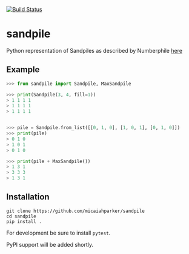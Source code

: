 [![Build Status](https://travis-ci.org/micaiahparker/sandpile.svg?branch=master)](https://travis-ci.org/micaiahparker/sandpile)

# sandpile
Python representation of Sandpiles as described by  Numberphile [here](https://www.youtube.com/watch?v=1MtEUErz7Gg)


## Example
```python
>>> from sandpile import Sandpile, MaxSandpile

>>> print(Sandpile(3, 4, fill=1))
> 1 1 1 1
> 1 1 1 1
> 1 1 1 1


>>> pile = Sandpile.from_list([[0, 1, 0], [1, 0, 1], [0, 1, 0]])
>>> print(pile)
> 0 1 0
> 1 0 1
> 0 1 0

>>> print(pile + MaxSandpile())
> 1 3 1
> 3 3 3
> 1 3 1


```

## Installation

```
git clone https://github.com/micaiahparker/sandpile
cd sandpile
pip install .
```

For development be sure to install `pytest`.

PyPI support will be added shortly.
